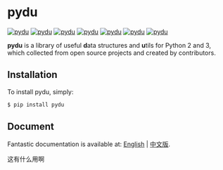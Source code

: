 # pydu

[![pydu](https://img.shields.io/pypi/v/pydu.svg)](https://pypi.python.org/pypi/pydu)
[![pydu](https://img.shields.io/pypi/l/pydu.svg)](https://pypi.python.org/pypi/pydu)
[![pydu](https://img.shields.io/pypi/pyversions/pydu.svg)](https://pypi.python.org/pypi/pydu)
[![pydu](https://img.shields.io/travis/flaggo/pydu/master.svg?label=Linux)](https://travis-ci.org/flaggo/pydu)
[![pydu](https://img.shields.io/appveyor/ci/flaggo/pydu/master.svg?label=Windows)](https://ci.appveyor.com/project/flaggo/pydu)
[![pydu](https://codecov.io/github/flaggo/pydu/coverage.svg?branch=master)](https://codecov.io/github/flaggo/pydu)
[![pydu](https://img.shields.io/github/contributors/flaggo/pydu.svg)](https://github.com/flaggo/pydu/graphs/contributors)

**pydu** is a library of useful **d**ata structures and **u**tils
for Python 2 and 3, which collected from open source projects and created by contributors.


## Installation

To install pydu, simply:

```bash
$ pip install pydu
```

## Document

Fantastic documentation is available at: [English](https://flaggo.github.io/pydu/) | [中文版](https://flaggo.github.io/pydu/#/zh-cn/).


这有什么用啊